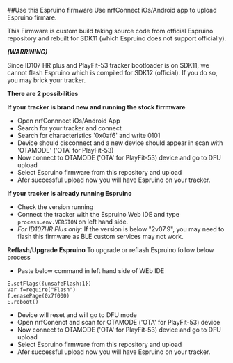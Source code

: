 ##Use this Espruino firmware 
Use nrfConnect iOs/Android app to upload Espruino firmare.

This Firmware is custom build taking source code from official Espruino repository and rebuilt for SDK11 (which Espruino does not support officially).


**_(WARRINING)_**


Since ID107 HR plus and PlayFit-53 tracker bootloader is on SDK11, we cannot flash Espruino which is compiled for SDK12 (official). If you do so, you may brick your tracker. 

**There are 2 possibilities**

**If your tracker is brand new and running the stock firrmware**
* Open nrfConnnect iOs/Android App
* Search for your tracker and connect
* Search for characteristics '0x0af6' and write 0101
* Device should disconnect and a new device should appear in scan with 'OTAMODE' ('OTA' for PlayFit-53)
* Now connect to OTAMODE ('OTA' for PlayFit-53) device and go to DFU upload
* Select Espruino firmware from this repository and upload
* Afer successful upload now you will have Espruino on your tracker.


**If your tracker is already running Espruino**
* Check the version running
* Connect the tracker with the Espruino Web IDE and type ```process.env.VERSION``` on left hand side.
* _For ID107HR Plus only:_ If the version is below "2v07.9", you may need to flash this firmware as BLE custom services may not work. 


**Reflash/Upgrade Espruino**
To upgrade or reflash Espruino follow below process
* Paste below command in left hand side of WEb IDE
```
E.setFlags({unsafeFlash:1})
var f=require("Flash")
f.erasePage(0x7f000)
E.reboot()
```
* Device will reset and will go to DFU mode
* Open nrfConenct and scan for OTAMODE ('OTA' for PlayFit-53) device
* Now connect to OTAMODE ('OTA' for PlayFit-53) device and go to DFU upload
* Select Espruino firmware from this repository and upload
* Afer successful upload now you will have Espruino on your tracker.

